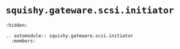 # `squishy.gateware.scsi.initiator`

```{toctree}
:hidden:
```

```{eval-rst}
.. automodule:: squishy.gateware.scsi.initiator
  :members:

```

